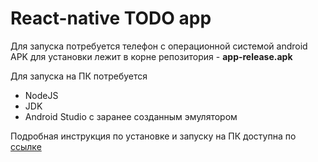 # React-native TODO app
Для запуска потребуется телефон с операционной системой android
APK для установки лежит в корне репозитория - **app-release.apk**

Для запуска на ПК потребуется

- NodeJS
- JDK
- Android Studio с заранее созданным эмулятором

Подробная инструкция по установке и запуску на ПК доступна по [ссылке](https://reactnative.dev/docs/environment-setup)